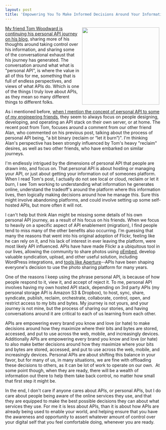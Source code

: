 ```yaml
---
layout: post
title: 'Empowering You To Make Informed Decisions Around Your Information Is What The Personal API Is About'
---
```

<p><img style="padding: 5px;" src="https://s3.amazonaws.com/kinlane-productions/bw-icons/bw-personal-api-decisions.png" alt="" width="250" align="right" /></p>
<p><a href="http://bionicteaching.com/a-bit-more-on-the-personal-api/">My friend Tom Woodward is continuing his personal API journey on his blog</a>, sharing more of his thoughts around taking control over his information, and sharing some of the conversational exhaust that his journey has generated. The conversation around what what is "personal API", is where the value in all of this for me, something that is full of endless perspectives, and views of what APIs do. Which is one of the things I truly love about APIs, as they mean so many different things to different folks.</p>
<p>As i mentioned before, <a href="http://apievangelist.com/2016/03/16/personal-api-are-not-just-a-local-destination-they-are-a-journey/">when I mention the concept of personal API to some of my engineering friends</a>, they seem to always focus on people designing, developing, and operating an API stack on their own server, or at home. The recent post from Tom, focuses around a comment from our other friend Alan, who commented on his previous post, talking about the process of personal API being, "a bit binary (reclaim or &ldquo;let it burn&rdquo;)". I'm thinking Alan's perspective has been strongly influenced by Tom's heavy "reclaim" desires, as well as two other friends, who have embarked on similar journeys.</p>
<p>I'm endlessly intrigued by the dimensions of personal API that people are drawn into, and focus on. That personal API is about hosting or managing your API, or just about getting your information out of someones platform. When I read Tom's post, I actually do not see local or cloud, reclaim or let it burn, I see Tom working to understanding what information he generates online, understand the tradeoff's around the platform where this information lives, then logically making decisions around how he manage this. Sure this might involve abandoning platforms, and could involve setting up some self-hosted APIs, but more often it will not.</p>
<p>I can't help but think Alan might be missing some details of his own personal API journey, as a result of his focus on his friends. When we focus to heavily on a specific aspect of API enablement (migration), I find people tend to miss many of the other benefits also occurring. I'm guessing that many the reasons that went into his original adoption of Flickr, feeling like he can rely on it, and his lack of interest in ever leaving the platform, were most likely API influenced. APIs have have made Flickr a a ubiquitous tool in our lives, allowing the community to share photos using <a href="http://oembed.com/">oEmbed</a>, develop valuable syndication, upload, and other useful solution, including WordPress integrations, and&nbsp;<a href="https://www.flickr.com/tools/aperture">tools like Aperture</a>--APIs have been shaping everyone's decision to use the photo sharing platform for many years.&nbsp;</p>
<p>One of the reasons I keep using the phrase personal API, is because of how people respond to it, view it, and accept of reject it. To me, personal API involves having my own hosted API stack, depending on 3rd party APIs (my personal storage API is Amazon S3 &amp; Dropbox), to host, sync, share, syndicate, publish, reclaim, orchestrate, collaborate, control, open, and restrict access to my bits and bytes. My journey is not yours, and your journey is not mine, but the process of sharing our stories, and having conversations around it are critical to each of us learning from each other.</p>
<p>APIs are empowering every brand you know and love (or hate) to make decisions around how they maximize where their bits and bytes are stored, accessed, and put to use across the web, mobile, and increasingly devices. Additionally APIs are empowering every brand you know and love (or hate) to also make better decisions around how they maximize where your bits and bytes are stored, accessed, and put to use across the web, mobile, and increasingly devices. Personal APIs are about shifting this balance in your favor, but for many of us, in many situations, we are fine with offloading these decisions to others, as it can be lot of work to operate on our own. &nbsp;At some point though, when they are ready, there will be a wealth of information out there to help them take back control, no matter how small that first step it might be.</p>
<p>In the end, I don't care if anyone cares about APIs, or personal APIs, but I do care about people being aware of the online services they use, and that they are equipped to make the best possible decisions they can about what services they use. For me it is less about APIs, than it is about how APIs are already being used to enable your world, and helping ensure that you have the awareness and opportunity to assert whatever amount of control over your digital self that you feel comfortable doing, whenever you are ready.</p>
